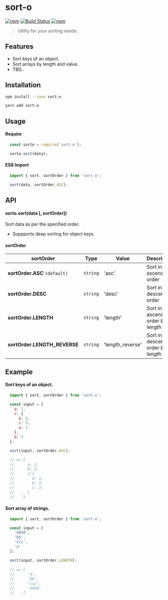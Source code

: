 # sort-o 
[![npm](https://img.shields.io/npm/v/sort-o.svg)](https://www.npmjs.com/package/sort-o)
[![Build Status](https://travis-ci.org/pratishshr/sort-o.svg?branch=master)](https://travis-ci.org/pratishshr/sort-o) 
[![npm](https://img.shields.io/npm/dt/sort-o.svg)](https://www.npmjs.com/package/sort-o)
> Utility for your sorting needs.



## Features
- Sort keys of an object.
- Sort arrays by length and value.
- TBD..

## Installation

```bash
npm install --save sort-o
```

```bash
yarn add sort-o
```

## Usage

#### Require 

```js
  const sorto = require('sort-o');

  sorto.sort(data);
```

#### ES6 Import

```js
  import { sort, sortOrder } from 'sort-o';

  sort(data, sortOrder.ASC);
```

## API

#### sorto.sort(data [, sortOrder])
Sort data as per the specified order.
 - Suppports deep sorting for object keys.

#### sortOrder
| sortOrder | Type | Value | Description |
|-----------------|----------|----------|--------------------------------------------|
| **sortOrder.ASC** `(default)` | `string` | 'asc' | Sort in ascending order |
| **sortOrder.DESC** | `string` | 'desc' | Sort in descending order |
| **sortOrder.LENGTH** | `string` | 'length' | Sort in ascending order by length |
| **sortOrder.LENGTH_REVERSE** | `string` | 'length_reverse' | Sort in descending order by length |

## Example

#### Sort keys of an object.
```js
  import { sort, sortOrder } from 'sort-o';

  const input = {
    a: 1,
    c: {
      b: 2,
      c: 3,
      a: 1
    },
    b: 2
  };

  sort(input, sortOrder.ASC);

  // => {
  //      a: 1,
  //      b: 2, 
  //      c:{
  //        a: 1,
  //        b: 2,
  //        c: 3
  //      }
  //    }
```

#### Sort array of strings.
```js
  import { sort, sortOrder } from 'sort-o';

  const input = [
    'dddd',
    'bb',
    'ccc',
    'a'
  ];

  sort(input, sortOrder.LENGTH);
  
  // => [
  //      'a',
  //      'bb',
  //      'ccc',
  //      'dddd'
  //    ]
```
